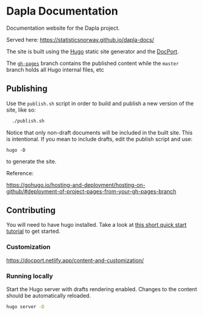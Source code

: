 # Dapla Documentation

Documentation website for the Dapla project.

Served here: https://statisticsnorway.github.io/dapla-docs/

The site is built using the [Hugo](https://gohugo.io/) static site generator and the [DocPort](https://themes.gohugo.io/hugo-theme-learn/).

The [`gh-pages`](https://github.com/statisticsnorway/dapla-docs/tree/gh-pages) branch contains the published content while the `master` branch holds all Hugo internal files, etc 


## Publishing 

Use the `publish.sh` script in order to build and publish a new version of the site, like so:

```sh
  ./publish.sh
```

Notice that only non-draft documents will be included in the built site. This is intentional. If you mean to include drafts, edit the publish script and use:

```
hugo -D
```

to generate the site.

Reference:

https://gohugo.io/hosting-and-deployment/hosting-on-github/#deployment-of-project-pages-from-your-gh-pages-branch


## Contributing

You will need to have hugo installed. Take a look at [this short quick start tutorial](https://gohugo.io/getting-started/quick-start/) to get started.

### Customization

https://docport.netlify.app/content-and-customization/

### Running locally

Start the Hugo server with drafts rendering enabled. Changes to the content should be automatically reloaded.

```sh
hugo server -D
```
